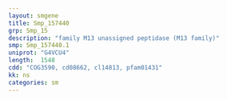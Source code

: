 ```yaml
---
layout: smgene
title: Smp_157440
grp: Smp_15
description: "family M13 unassigned peptidase (M13 family)"
smp: Smp_157440.1
uniprot: "G4VCU4"
length:  1548
cdd: "COG3590, cd08662, cl14813, pfam01431"
kk: ns
categories: sm
---
```

